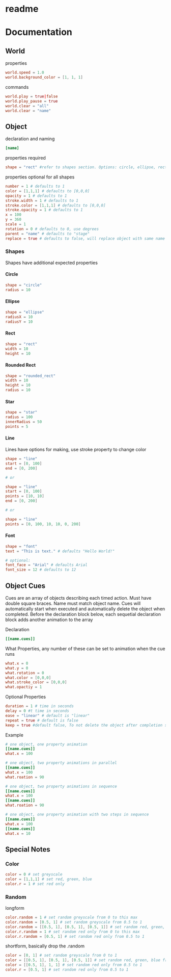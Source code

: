 # readme


# Documentation

## World

properties
~~~toml
world.speed = 1.0
world.background_color = [1, 1, 1]
~~~

commands
~~~toml
world.play = true|false
world.play_pause = true
world.clear = "all"
world.clear = "name"
~~~

## Object

declaration and naming
~~~toml
[name]
~~~

properties required
~~~toml
shape = "rect" #refer to shapes section. Options: circle, ellipse, rect, rounded_rect, star, line, font
~~~

properties optional for all shapes
~~~toml
number = 1 # defaults to 1
color = [1,1,1] # defaults to [0,0,0]
opacity = 1 # defaults to 1
stroke.width = 1 # defaults to 1
stroke.color = [1,1,1] # defaults to [0,0,0]
stroke.opacity = 1 # defaults to 1
x = 100
y = 360
scale = 1
rotation = 0 # defaults to 0, use degrees
parent = "name" # defaults to "stage"
replace = true # defaults to false, will replace object with same name on stage when created
~~~

### Shapes

Shapes have additional expected properties

#### Circle
~~~toml
shape = "circle"
radius = 10
~~~

#### Ellipse
~~~toml
shape = "ellipse"
radiusX = 10
radiusY = 10
~~~

#### Rect
~~~toml
shape = "rect"
width = 10
height = 10
~~~

#### Rounded Rect
~~~toml
shape = "rounded_rect"
width = 10
height = 10
radius = 10
~~~

#### Star
~~~toml
shape = "star"
radius = 100
innerRadius = 50
points = 5
~~~

#### Line

Lines have options for making, use stroke property to change color

~~~toml
shape = "line"
start = [0, 100]
end = [0, 200]

# or

shape = "line"
start = [0, 100]
points = [10, 10]
end = [0, 200]

# or

shape = "line"
points = [0, 100, 10, 10, 0, 200]
~~~

#### Font
~~~toml
shape = "font"
text = "This is text." # defaults "Hello World!"

# optional:
font_face = "Arial" # defaults Arial
font_size = 12 # defaults to 12
~~~

## Object Cues

Cues are an array of objects describing each timed action. Must have double square braces. Name must match object name. Cues will automatically start when executed and automatically delete the object when completed. Before the declaration block below, each sequetial declaration block adds another animation to the array

Declaration
~~~toml
[[name.cues]]
~~~

What Properties, any number of these can be set to animation when the cue runs
~~~toml
what.x = 0
what.y = 0
what.rotation = 0
what.color = [0,0,0]
what.stroke_color = [0,0,0]
what.opactiy = 1
~~~

Optional Properties
~~~toml
duration = 1 # time in seconds
delay = 0 #t time in seconds
ease = "linear" # default is "linear"
repeat = true # default is false
keep = true #default false, To not delete the object after completion set
~~~

Example
~~~toml
# one object, one property animation
[[name.cues]]
what.x = 100

# one object, two property animations in parallel
[[name.cues]]
what.x = 100
what.roation = 90

# one object, two property animations in sequence
[[name.cues]]
what.x = 100
[[name.cues]]
what.roation = 90

# one object, one property animation with two steps in sequence
[[name.cues]]
what.x = 100
[[name.cues]]
what.x = 10

~~~


## Special Notes

### Color

~~~toml
color = 0 # set greyscale
color = [1,1,1] # set red, green, blue
color.r = 1 # set red only
~~~

### Random

longform
~~~toml
color.random = 1 # set random greyscale from 0 to this max
color.random = [0.5, 1] # set random greyscale from 0.5 to 1
color.random = [[0.5, 1], [0.5, 1], [0.5, 1]] # set random red, green, blue from 0.5 to 1
color.r.random = 1 # set random red only from 0 to this max
color.r.random = [0.5, 1] # set random red only from 0.5 to 1
~~~

shortform, basically drop the .random
~~~toml
color = [0, 1] # set random greyscale from 0 to 1
color = [[0.5, 1], [0.5, 1], [0.5, 1]] # set random red, green, blue from 0.5 to 1
color = [[0.5, 1], 1, 1] # set random red only from 0.5 to 1
color.r = [0.5, 1] # set random red only from 0.5 to 1
~~~


<!-- ### Eval

~~~toml
color.eval = "function(){}"
~~~ -->


